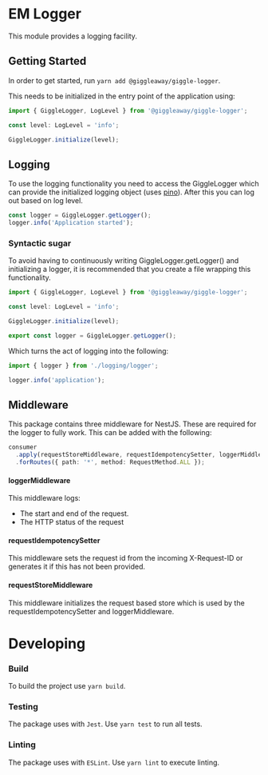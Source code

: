 # EM Logger

This module provides a logging facility.

## Getting Started

In order to get started, run `yarn add @giggleaway/giggle-logger`.

This needs to be initialized in the entry point of the application using:

```typescript
import { GiggleLogger, LogLevel } from '@giggleaway/giggle-logger';

const level: LogLevel = 'info';

GiggleLogger.initialize(level);
```

## Logging

To use the logging functionality you need to access the GiggleLogger which can provide the initialized logging object (uses [pino](https://www.npmjs.com/package/pino)). After this you can log out based on log level.

```typescript
const logger = GiggleLogger.getLogger();
logger.info('Application started');
```

### Syntactic sugar

To avoid having to continuously writing GiggleLogger.getLogger() and initializing a logger, it is recommended that you create a file wrapping this functionality.

```typescript
import { GiggleLogger, LogLevel } from '@giggleaway/giggle-logger';

const level: LogLevel = 'info';

GiggleLogger.initialize(level);

export const logger = GiggleLogger.getLogger();
```

Which turns the act of logging into the following:

```typescript
import { logger } from './logging/logger';

logger.info('application');
```

## Middleware

This package contains three middleware for NestJS. These are required for the logger to fully work. This can be added with the following:

```typescript
consumer
  .apply(requestStoreMiddleware, requestIdempotencySetter, loggerMiddleware)
  .forRoutes({ path: '*', method: RequestMethod.ALL });
```

#### loggerMiddleware

This middleware logs:

- The start and end of the request.
- The HTTP status of the request

#### requestIdempotencySetter

This middleware sets the request id from the incoming X-Request-ID or generates it if this has not been provided.

#### requestStoreMiddleware

This middleware initializes the request based store which is used by the requestIdempotencySetter and loggerMiddleware.

# Developing

### Build

To build the project use `yarn build`.

### Testing

The package uses with `Jest`. Use `yarn test` to run all tests.

### Linting

The package uses with `ESLint`. Use `yarn lint` to execute linting.
